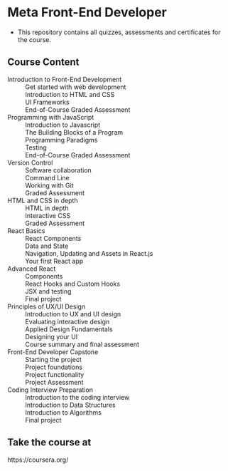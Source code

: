# Meta Front-End Developer
* This repository contains all quizzes, assessments and certificates for the course.<br>
<h2> Course Content </h2>
<dl>
<dt>Introduction to Front-End Development</dt>
<dd>Get started with web development</dd>
<dd>Introduction to HTML and CSS</dd>
<dd>UI Frameworks</dd>
<dd>End-of-Course Graded Assessment</dd>
<dt>Programming with JavaScript</dt>
<dd>Introduction to Javascript</dd>
<dd>The Building Blocks of a Program</dd>
<dd>Programming Paradigms</dd>
<dd>Testing</dd>
<dd>End-of-Course Graded Assessment</dd>
<dt>Version Control</dt>
<dd>Software collaboration</dd>
<dd>Command Line</dd>
<dd>Working with Git</dd>
<dd>Graded Assessment</dd>
<dt>HTML and CSS in depth</dt>
<dd>HTML in depth</dd>
<dd>Interactive CSS</dd>
<dd>Graded Assessment</dd>
<dt>React Basics</dt>
<dd>React Components</dd>
<dd>Data and State</dd>
<dd>Navigation, Updating and Assets in React.js</dd>
<dd>Your first React app</dd>
<dt>Advanced React</dt>
<dd>Components</dd>
<dd>React Hooks and Custom Hooks</dd>
<dd>JSX and testing</dd>
<dd>Final project</dd>
<dt>Principles of UX/UI Design</dt>
<dd>Introduction to UX and UI design</dd>
<dd>Evaluating interactive design</dd>
<dd>Applied Design Fundamentals</dd>
<dd>Designing your UI</dd>
<dd>Course summary and final assessment</dd>
<dt>Front-End Developer Capstone</dt>
<dd>Starting the project</dd>
<dd>Project foundations</dd>
<dd>Project functionality</dd>
<dd>Project Assessment</dd>
<dt>Coding Interview Preparation</dt>
<dd>Introduction to the coding interview</dd>
<dd>Introduction to Data Structures</dd>
<dd>Introduction to Algorithms</dd>
<dd>Final project</dd>
</dl>
<h2>Take the course at</h2>
<p>https://coursera.org/</p>

